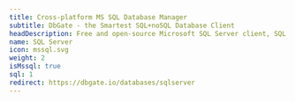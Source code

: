 ```yaml
---
title: Cross-platform MS SQL Database Manager
subtitle: DbGate - the Smartest SQL+noSQL Database Client
headDescription: Free and open-source Microsoft SQL Server client, SQL editor and database manager. Desktop app in Linux, Windows, MacOS and web app in Docker.
name: SQL Server
icon: mssql.svg
weight: 2
isMssql: true
sql: 1
redirect: https://dbgate.io/databases/sqlserver
---
```

